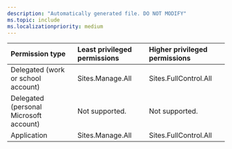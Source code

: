 ```yaml
---
description: "Automatically generated file. DO NOT MODIFY"
ms.topic: include
ms.localizationpriority: medium
---
```


|Permission type|Least privileged permissions|Higher privileged permissions|
|:---|:---|:---|
|Delegated (work or school account)|Sites.Manage.All|Sites.FullControl.All|
|Delegated (personal Microsoft account)|Not supported.|Not supported.|
|Application|Sites.Manage.All|Sites.FullControl.All|

